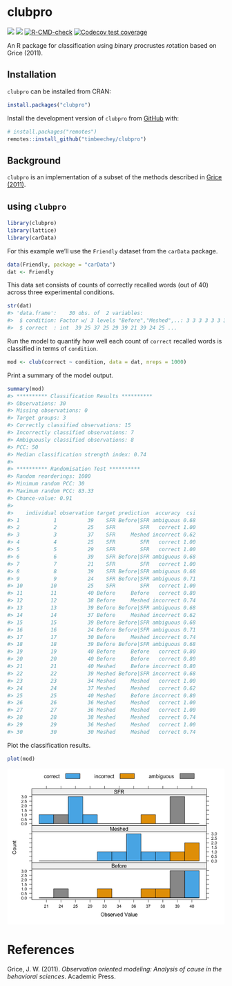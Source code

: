 
<!-- README.md is generated from README.Rmd. Please edit that file -->

# clubpro

<!-- badges: start -->

![](https://www.r-pkg.org/badges/version-ago/clubpro?color=orange)
![](https://cranlogs.r-pkg.org/badges/grand-total/clubpro)
[![R-CMD-check](https://github.com/timbeechey/clubpro/actions/workflows/R-CMD-check.yaml/badge.svg)](https://github.com/timbeechey/clubpro/actions/workflows/R-CMD-check.yaml)
[![Codecov test
coverage](https://codecov.io/gh/timbeechey/clubpro/branch/master/graph/badge.svg)](https://app.codecov.io/gh/timbeechey/clubpro?branch=master)
<!-- badges: end -->

An R package for *cl*assification *u*sing *b*inary *p*rocrustes
*ro*tation based on Grice (2011).

## Installation

`clubpro` can be installed from CRAN:

``` r
install.packages("clubpro")
```

Install the development version of `clubpro` from
[GitHub](https://github.com/timbeechey/clubpro) with:

``` r
# install.packages("remotes")
remotes::install_github("timbeechey/clubpro")
```

## Background

`clubpro` is an implementation of a subset of the methods described in
[Grice (2011)](https://psycnet.apa.org/record/2011-14580-000).

## using `clubpro`

``` r
library(clubpro)
library(lattice)
library(carData)
```

For this example we’ll use the `Friendly` dataset from the `carData`
package.

``` r
data(Friendly, package = "carData")
dat <- Friendly
```

This data set consists of counts of correctly recalled words (out of 40)
across three experimental conditions.

``` r
str(dat)
#> 'data.frame':    30 obs. of  2 variables:
#>  $ condition: Factor w/ 3 levels "Before","Meshed",..: 3 3 3 3 3 3 3 3 3 3 ...
#>  $ correct  : int  39 25 37 25 29 39 21 39 24 25 ...
```

Run the model to quantify how well each count of `correct` recalled
words is classified in terms of `condition`.

``` r
mod <- club(correct ~ condition, data = dat, nreps = 1000)
```

Print a summary of the model output.

``` r
summary(mod)
#> ********** Classification Results **********
#> Observations: 30 
#> Missing observations: 0 
#> Target groups: 3 
#> Correctly classified observations: 15 
#> Incorrectly classified observations: 7 
#> Ambiguously classified observations: 8 
#> PCC: 50 
#> Median classification strength index: 0.74 
#> 
#> ********** Randomisation Test **********
#> Random reorderings: 1000 
#> Minimum random PCC: 30 
#> Maximum random PCC: 83.33 
#> Chance-value: 0.91 
#> 
#>    individual observation target prediction  accuracy  csi
#> 1           1          39    SFR Before|SFR ambiguous 0.68
#> 2           2          25    SFR        SFR   correct 1.00
#> 3           3          37    SFR     Meshed incorrect 0.62
#> 4           4          25    SFR        SFR   correct 1.00
#> 5           5          29    SFR        SFR   correct 1.00
#> 6           6          39    SFR Before|SFR ambiguous 0.68
#> 7           7          21    SFR        SFR   correct 1.00
#> 8           8          39    SFR Before|SFR ambiguous 0.68
#> 9           9          24    SFR Before|SFR ambiguous 0.71
#> 10         10          25    SFR        SFR   correct 1.00
#> 11         11          40 Before     Before   correct 0.80
#> 12         12          38 Before     Meshed incorrect 0.74
#> 13         13          39 Before Before|SFR ambiguous 0.68
#> 14         14          37 Before     Meshed incorrect 0.62
#> 15         15          39 Before Before|SFR ambiguous 0.68
#> 16         16          24 Before Before|SFR ambiguous 0.71
#> 17         17          30 Before     Meshed incorrect 0.74
#> 18         18          39 Before Before|SFR ambiguous 0.68
#> 19         19          40 Before     Before   correct 0.80
#> 20         20          40 Before     Before   correct 0.80
#> 21         21          40 Meshed     Before incorrect 0.80
#> 22         22          39 Meshed Before|SFR incorrect 0.68
#> 23         23          34 Meshed     Meshed   correct 1.00
#> 24         24          37 Meshed     Meshed   correct 0.62
#> 25         25          40 Meshed     Before incorrect 0.80
#> 26         26          36 Meshed     Meshed   correct 1.00
#> 27         27          36 Meshed     Meshed   correct 1.00
#> 28         28          38 Meshed     Meshed   correct 0.74
#> 29         29          36 Meshed     Meshed   correct 1.00
#> 30         30          30 Meshed     Meshed   correct 0.74
```

Plot the classification results.

``` r
plot(mod)
```

![](man/figures/README-plot-1.png)<!-- -->

# References

Grice, J. W. (2011). *Observation oriented modeling: Analysis of cause
in the behavioral sciences*. Academic Press.
